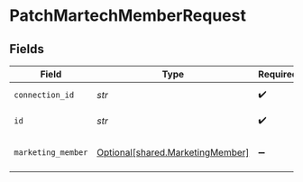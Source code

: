# PatchMartechMemberRequest


## Fields

| Field                                                                      | Type                                                                       | Required                                                                   | Description                                                                |
| -------------------------------------------------------------------------- | -------------------------------------------------------------------------- | -------------------------------------------------------------------------- | -------------------------------------------------------------------------- |
| `connection_id`                                                            | *str*                                                                      | :heavy_check_mark:                                                         | ID of the connection                                                       |
| `id`                                                                       | *str*                                                                      | :heavy_check_mark:                                                         | ID of the Member                                                           |
| `marketing_member`                                                         | [Optional[shared.MarketingMember]](../../models/shared/marketingmember.md) | :heavy_minus_sign:                                                         | A member represents a person                                               |